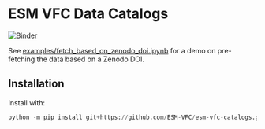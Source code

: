 # ESM VFC Data Catalogs

[![Binder](https://mybinder.org/badge_logo.svg)](https://mybinder.org/v2/gh/esm-vfc/esm-vfc-stacks/master?urlpath=git-pull?repo=https://github.com/esm-vfc/esm-vfc-catalogs%26amp%3Bbranch=master%26amp%3Burlpath=lab/tree/esm-vfc-catalogs/examples/%3Fautodecode)

See [examples/fetch_based_on_zenodo_doi.ipynb](https://nbviewer.jupyter.org/github/ESM-VFC/esm-vfc-catalogs/blob/master/examples/fetch_based_on_zenodo_doi.ipynb) for a demo on pre-fetching the data based on a Zenodo DOI.

## Installation

Install with:
```python
python -m pip install git+https://github.com/ESM-VFC/esm-vfc-catalogs.git
```
